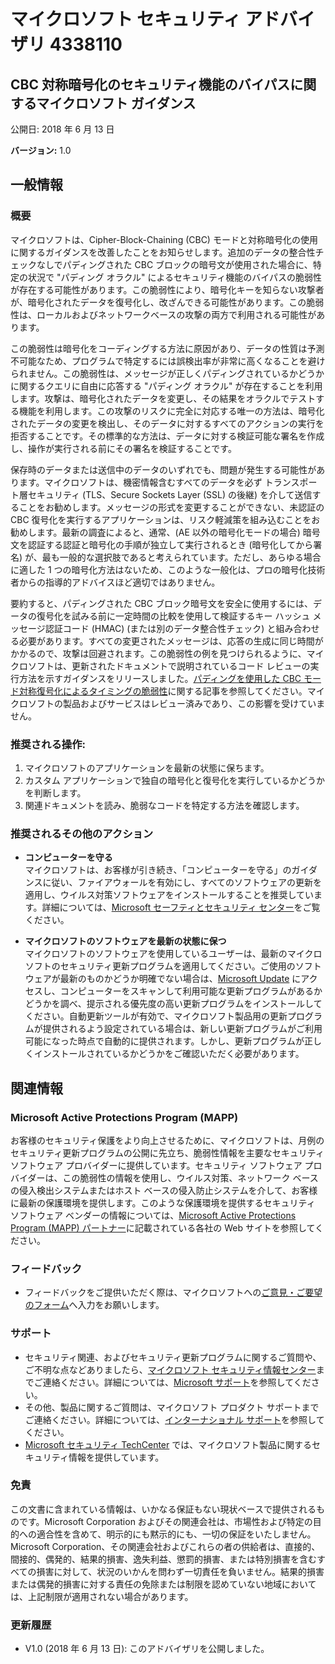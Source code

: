 ﻿---
TOCTitle: 4338110
Title: マイクロソフト セキュリティ アドバイザリ 4338110
---

マイクロソフト セキュリティ アドバイザリ 4338110
===================================

CBC 対称暗号化のセキュリティ機能のバイパスに関するマイクロソフト ガイダンス
-----------------------------------------------------------------------

公開日: 2018 年 6 月 13 日

**バージョン:** 1.0

一般情報
-------------------

### 概要

マイクロソフトは、Cipher-Block-Chaining (CBC) モードと対称暗号化の使用に関するガイダンスを改善したことをお知らせします。追加のデータの整合性チェックなしでパディングされた CBC ブロックの暗号文が使用された場合に、特定の状況で "パディング オラクル" によるセキュリティ機能のバイパスの脆弱性が存在する可能性があります。この脆弱性により、暗号化キーを知らない攻撃者が、暗号化されたデータを復号化し、改ざんできる可能性があります。この脆弱性は、ローカルおよびネットワークベースの攻撃の両方で利用される可能性があります。

この脆弱性は暗号化をコーディングする方法に原因があり、データの性質は予測不可能なため、プログラムで特定するには誤検出率が非常に高くなることを避けられません。この脆弱性は、メッセージが正しくパディングされているかどうかに関するクエリに自由に応答する "パディング オラクル" が存在することを利用します。攻撃は、暗号化されたデータを変更し、その結果をオラクルでテストする機能を利用します。この攻撃のリスクに完全に対応する唯一の方法は、暗号化されたデータの変更を検出し、そのデータに対するすべてのアクションの実行を拒否することです。その標準的な方法は、データに対する検証可能な署名を作成し、操作が実行される前にその署名を検証することです。 

保存時のデータまたは送信中のデータのいずれでも、問題が発生する可能性があります。マイクロソフトは、機密情報含むすべてのデータを必ず トランスポート層セキュリティ (TLS、Secure Sockets Layer (SSL) の後継) を介して送信することをお勧めします。メッセージの形式を変更することができない、未認証の CBC 復号化を実行するアプリケーションは、リスク軽減策を組み込むことをお勧めします。最新の調査によると、通常、(AE 以外の暗号化モードの場合) 暗号文を認証する認証と暗号化の手順が独立して実行されるとき (暗号化してから署名) が、最も一般的な選択肢であると考えられています。ただし、あらゆる場合に適した 1 つの暗号化方法はないため、このような一般化は、プロの暗号化技術者からの指導的アドバイスほど適切ではありません。 

要約すると、パディングされた CBC ブロック暗号文を安全に使用するには、データの復号化を試みる前に一定時間の比較を使用して検証するキー ハッシュ メッセージ認証コード (HMAC) (または別のデータ整合性チェック) と組み合わせる必要があります。すべての変更されたメッセージは、応答の生成に同じ時間がかかるので、攻撃は回避されます。この脆弱性の例を見つけられるように、マイクロソフトは、更新されたドキュメントで説明されているコード レビューの実行方法を示すガイダンスをリリースしました。[パディングを使用した CBC モード対称復号化によるタイミングの脆弱性](https://docs.microsoft.com/dotnet/standard/security/vulnerabilities-cbc-mode)に関する記事を参照してください。マイクロソフトの製品およびサービスはレビュー済みであり、この影響を受けていません。

### 推奨される操作:

1. マイクロソフトのアプリケーションを最新の状態に保ちます。
2. カスタム アプリケーションで独自の暗号化と復号化を実行しているかどうかを判断します。
3. 関連ドキュメントを読み、脆弱なコードを特定する方法を確認します。

### 推奨されるその他のアクション
  
-   **コンピューターを守る**   
    マイクロソフトは、お客様が引き続き、「コンピューターを守る」のガイダンスに従い、ファイアウォールを有効にし、すべてのソフトウェアの更新を適用し、ウイルス対策ソフトウェアをインストールすることを推奨しています。詳細については、[Microsoft セーフティとセキュリティ センター](http://www.microsoft.com/ja-jp/security/default.aspx)をご覧ください。
  
-   **マイクロソフトのソフトウェアを最新の状態に保つ**   
    マイクロソフトのソフトウェアを使用しているユーザーは、最新のマイクロソフトのセキュリティ更新プログラムを適用してください。ご使用のソフトウェアが最新のものかどうか明確でない場合は、[Microsoft Update](http://go.microsoft.com/fwlink/?linkid=40747) にアクセスし、コンピューターをスキャンして利用可能な更新プログラムがあるかどうかを調べ、提示される優先度の高い更新プログラムをインストールしてください。自動更新ツールが有効で、マイクロソフト製品用の更新プログラムが提供されるよう設定されている場合は、新しい更新プログラムがご利用可能になった時点で自動的に提供されます。しかし、更新プログラムが正しくインストールされているかどうかをご確認いただく必要があります。
  
関連情報  
-----------------

### Microsoft Active Protections Program (MAPP)
  
お客様のセキュリティ保護をより向上させるために、マイクロソフトは、月例のセキュリティ更新プログラムの公開に先立ち、脆弱性情報を主要なセキュリティ ソフトウェア プロバイダーに提供しています。セキュリティ ソフトウェア プロバイダーは、この脆弱性の情報を使用し、ウイルス対策、ネットワーク ベースの侵入検出システムまたはホスト ベースの侵入防止システムを介して、お客様に最新の保護環境を提供します。このような保護環境を提供するセキュリティ ソフトウェア ベンダーの情報については、[Microsoft Active Protections Program (MAPP) パートナー](http://go.microsoft.com/fwlink/?linkid=215201)に記載されている各社の Web サイトを参照してください。
  
### フィードバック
  
-   フィードバックをご提供いただく際は、マイクロソフトへの[ご意見・ご要望のフォーム](http://support.microsoft.com/ja-jp/kb/?scid=sw;en;1257&amp;showpage=1&amp;ws=technet&amp;sd=tech)へ入力をお願いします。
  
### サポート
  
-   セキュリティ関連、およびセキュリティ更新プログラムに関するご質問や、ご不明な点などありましたら、[マイクロソフト セキュリティ情報センター](http://go.microsoft.com/fwlink/?linkid=21131)までご連絡ください。詳細については、[Microsoft サポート](http://support.microsoft.com/)を参照してください。  
-   その他、製品に関するご質問は、マイクロソフト プロダクト サポートまでご連絡ください。詳細については、[インターナショナル サポート](http://go.microsoft.com/fwlink/?linkid=21155)を参照してください。  
-   [Microsoft セキュリティ TechCenter](http://go.microsoft.com/fwlink/?linkid=21132) では、マイクロソフト製品に関するセキュリティ情報を提供しています。
  
### 免責
  
この文書に含まれている情報は、いかなる保証もない現状ベースで提供されるものです。Microsoft Corporation およびその関連会社は、市場性および特定の目的への適合性を含めて、明示的にも黙示的にも、一切の保証をいたしません。Microsoft Corporation、その関連会社およびこれらの者の供給者は、直接的、間接的、偶発的、結果的損害、逸失利益、懲罰的損害、または特別損害を含むすべての損害に対して、状況のいかんを問わず一切責任を負いません。結果的損害または偶発的損害に対する責任の免除または制限を認めていない地域においては、上記制限が適用されない場合があります。
  
### 更新履歴
  
-   V1.0 (2018 年 6 月 13 日): このアドバイザリを公開しました。  

